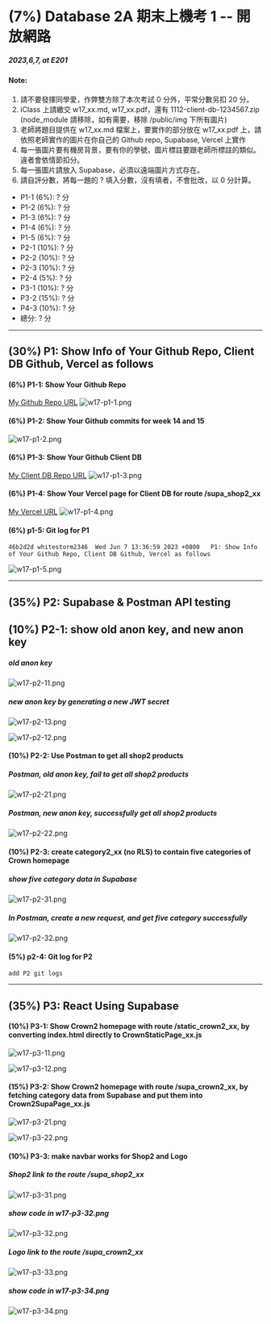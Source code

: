 # (7%) Database 2A 期末上機考 1 -- 開放網路

##### 2023,6,7, at E201

#### Note:

1. 請不要發揮同學愛，作弊雙方除了本次考試 0 分外，平常分數另扣 20 分。
2. iClass 上請繳交 w17_xx.md, w17_xx.pdf，還有 1112-client-db-1234567.zip (node_module 請移除，如有需要，移除 /public/img 下所有圖片)
3. 老師將題目提供在 w17_xx.md 檔案上，要實作的部分放在 w17_xx.pdf 上，請依照老師實作的圖片在你自己的 Github repo, Supabase, Vercel 上實作
4. 每一張圖片要有機房背景，要有你的學號，圖片標註要跟老師所標註的類似。違者會依情節扣分。
5. 每一張圖片請放入 Supabase，必須以遠端圖片方式存在。
6. 請自評分數，將每一題的 ? 填入分數，沒有填者，不會批改，以 0 分計算。

- P1-1 (6%): ? 分
- P1-2 (6%): ? 分
- P1-3 (6%): ? 分
- P1-4 (6%): ? 分
- P1-5 (6%): ? 分
- P2-1 (10%): ? 分
- P2-2 (10%): ? 分
- P2-3 (10%): ? 分
- P2-4 (5%): ? 分
- P3-1 (10%): ? 分
- P3-2 (15%): ? 分
- P4-3 (10%): ? 分
- 總分: ? 分

---

## (30%) P1: Show Info of Your Github Repo, Client DB Github, Vercel as follows

#### (6%) P1-1: Show Your Github Repo

[My Github Repo URL](https://github.com/whitestorm2346/1112-2A-db-demo-410411218/tree/main)
![w17-p1-1.png](https://knydzmtaffycodqcbnhz.supabase.co/storage/v1/object/public/demo-18/md_2A_img/w17-p1-1.png)

#### (6%) P1-2: Show Your Github commits for week 14 and 15

![w17-p1-2.png](https://knydzmtaffycodqcbnhz.supabase.co/storage/v1/object/public/demo-18/md_2A_img/w17-p1-2.png)

#### (6%) P1-3: Show Your Github Client DB

[My Client DB Repo URL](https://github.com/whitestorm2346/1112-client-db_18)
![w17-p1-3.png](https://knydzmtaffycodqcbnhz.supabase.co/storage/v1/object/public/demo-18/md_2A_img/w17-p1-3.png)

#### (6%) P1-4: Show Your Vercel page for Client DB for route /supa_shop2_xx

[My Vercel URL](https://1112-client-db-18.vercel.app/)
![w17-p1-4.png](https://knydzmtaffycodqcbnhz.supabase.co/storage/v1/object/public/demo-18/md_2A_img/w17-p1-4.png)

#### (6%) p1-5: Git log for P1

```
46b2d2d whitestorm2346  Wed Jun 7 13:36:59 2023 +0800   P1: Show Info of Your Github Repo, Client DB Github, Vercel as follows
```

![w17-p1-5.png](https://knydzmtaffycodqcbnhz.supabase.co/storage/v1/object/public/demo-18/md_2A_img/w17-p1-5.png)

---

## (35%) P2: Supabase & Postman API testing

## (10%) P2-1: show old anon key, and new anon key

##### old anon key

![w17-p2-11.png](https://knydzmtaffycodqcbnhz.supabase.co/storage/v1/object/public/demo-18/md_2A_img/w17-p2-11.png)

##### new anon key by generating a new JWT secret

![w17-p2-13.png](https://knydzmtaffycodqcbnhz.supabase.co/storage/v1/object/public/demo-18/md_2A_img/w17-p2-13.png)

![w17-p2-12.png](https://knydzmtaffycodqcbnhz.supabase.co/storage/v1/object/public/demo-18/md_2A_img/w17-p2-12.png)

#### (10%) P2-2: Use Postman to get all shop2 products

##### Postman, old anon key, fail to get all shop2 products

![w17-p2-21.png](https://knydzmtaffycodqcbnhz.supabase.co/storage/v1/object/public/demo-18/md_2A_img/w17-p2-21.png)

##### Postman, new anon key, successfully get all shop2 products

![w17-p2-22.png](https://knydzmtaffycodqcbnhz.supabase.co/storage/v1/object/public/demo-18/md_2A_img/w17-p2-22.png)

#### (10%) P2-3: create category2_xx (no RLS) to contain five categories of Crown homepage

##### show five category data in Supabase

![w17-p2-31.png](https://knydzmtaffycodqcbnhz.supabase.co/storage/v1/object/public/demo-18/md_2A_img/w17-p2-31.png)

##### In Postman, create a new request, and get five category successfully

![w17-p2-32.png](https://knydzmtaffycodqcbnhz.supabase.co/storage/v1/object/public/demo-18/md_2A_img/w17-p2-32.png)

#### (5%) p2-4: Git log for P2

```
add P2 git logs
```

---

## (35%) P3: React Using Supabase

#### (10%) P3-1: Show Crown2 homepage with route /static_crown2_xx, by converting index.html directly to CrownStaticPage_xx.js

![w17-p3-11.png]()

![w17-p3-12.png]()

#### (15%) P3-2: Show Crown2 homepage with route /supa_crown2_xx, by fetching category data from Supabase and put them into Crown2SupaPage_xx.js

![w17-p3-21.png]()

![w17-p3-22.png]()

#### (10%) P3-3: make navbar works for Shop2 and Logo

##### Shop2 link to the route /supa_shop2_xx

![w17-p3-31.png]()

##### show code in w17-p3-32.png

![w17-p3-32.png]()

##### Logo link to the route /supa_crown2_xx

![w17-p3-33.png]()

##### show code in w17-p3-34.png

![w17-p3-34.png]()
